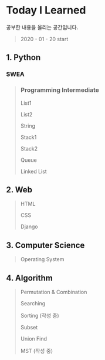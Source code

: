 # Today I Learned 

공부한 내용을 올리는 공간입니다.



> 2020 - 01 - 20 	start



## 1. Python

### SWEA

> ### Programming Intermediate
>
> List1
>
> List2
>
> String
>
> Stack1
>
> Stack2 
>
> Queue
>
> Linked List



## 2. Web 

> HTML
>
> CSS
>
> Django



## 3. Computer Science

> Operating System



## 4. Algorithm

> Permutation & Combination
>
> Searching
>
> Sorting (작성 중)
>
> Subset
>
> Union Find
>
> MST (작성 중)


